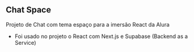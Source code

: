 ## Chat Space

Projeto de Chat com tema espaço para a imersão React da Alura

- Foi usado no projeto o React com Next.js e Supabase (Backend as a Service)